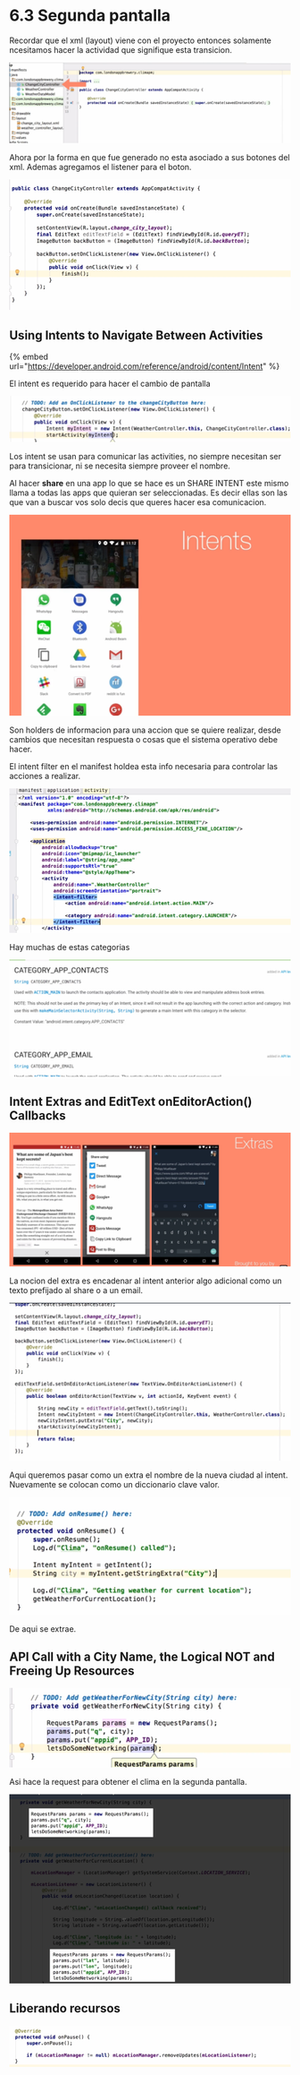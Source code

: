 # 6.3 Segunda pantalla

Recordar que el xml \(layout\) viene con el proyecto entonces solamente ncesitamos hacer la actividad que signifique esta transicion.

![](../../.gitbook/assets/imagen%20%28860%29.png)

Ahora por la forma en que fue generado no esta asociado a sus botones del xml. Ademas agregamos el listener para el boton.

![](../../.gitbook/assets/imagen%20%28851%29.png)

## Using Intents to Navigate Between Activities

{% embed url="https://developer.android.com/reference/android/content/Intent" %}

El intent es requerido para hacer el cambio de pantalla

![](../../.gitbook/assets/imagen%20%28887%29.png)

Los intent se usan para comunicar las activities, no siempre necesitan ser para transicionar, ni se necesita siempre proveer el nombre.

Al hacer **share** en una app lo que se hace es un SHARE INTENT este mismo llama a todas las apps que quieran ser seleccionadas. Es decir ellas son las que van a buscar vos solo decis que queres hacer esa comunicacion.

![](../../.gitbook/assets/imagen%20%28854%29.png)

Son holders de informacion para una accion que se quiere realizar, desde cambios que necesitan respuesta o cosas que el sistema operativo debe hacer.

El intent filter en el manifest holdea esta info necesaria para controlar las acciones a realizar.

![](../../.gitbook/assets/imagen%20%28847%29.png)



Hay muchas de estas categorias

![](../../.gitbook/assets/imagen%20%28864%29.png)

## Intent Extras and EditText onEditorAction\(\) Callbacks

![](../../.gitbook/assets/imagen%20%28838%29.png)

La nocion del extra es encadenar al intent anterior algo adicional como un texto prefijado al share o a un email.

![](../../.gitbook/assets/imagen%20%28837%29.png)

Aqui queremos pasar como un extra el nombre de la nueva ciudad al intent. Nuevamente se colocan como un diccionario clave valor.

![](../../.gitbook/assets/imagen%20%28830%29.png)

De aqui se extrae.

## API Call with a City Name, the Logical NOT and Freeing Up Resources

![](../../.gitbook/assets/imagen%20%28839%29.png)

Asi hace la request para obtener el clima en la segunda pantalla.

![](../../.gitbook/assets/imagen%20%28878%29.png)

## Liberando recursos

![](../../.gitbook/assets/imagen%20%28833%29.png)



